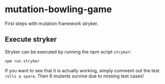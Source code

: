 # mutation-bowling-game
First steps with mutation framework stryker.

## Execute stryker

Stryker can be executed by running the npm script `stryker`:
    
    npm run stryker
    
If you want to see that it is actually working, simply comment out the test `rolls a spare`.
Then 6 mutants survive due to missing test cases!

